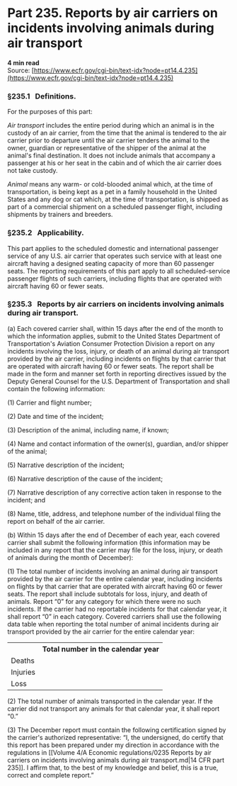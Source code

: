 # Part 235. Reports by air carriers on incidents involving animals during air transport
**4 min read**  
Source: [https://www.ecfr.gov/cgi-bin/text-idx?node=pt14.4.235](https://www.ecfr.gov/cgi-bin/text-idx?node=pt14.4.235)

<div>

### §235.1   Definitions.

For the purposes of this part:

*Air transport* includes the entire period during which an animal is in the custody of an air carrier, from the time that the animal is tendered to the air carrier prior to departure until the air carrier tenders the animal to the owner, guardian or representative of the shipper of the animal at the animal's final destination. It does not include animals that accompany a passenger at his or her seat in the cabin and of which the air carrier does not take custody.

*Animal* means any warm- or cold-blooded animal which, at the time of transportation, is being kept as a pet in a family household in the United States and any dog or cat which, at the time of transportation, is shipped as part of a commercial shipment on a scheduled passenger flight, including shipments by trainers and breeders.

### §235.2   Applicability.

This part applies to the scheduled domestic and international passenger service of any U.S. air carrier that operates such service with at least one aircraft having a designed seating capacity of more than 60 passenger seats. The reporting requirements of this part apply to all scheduled-service passenger flights of such carriers, including flights that are operated with aircraft having 60 or fewer seats.

### §235.3   Reports by air carriers on incidents involving animals during air transport.

\(a\) Each covered carrier shall, within 15 days after the end of the month to which the information applies, submit to the United States Department of Transportation's Aviation Consumer Protection Division a report on any incidents involving the loss, injury, or death of an animal during air transport provided by the air carrier, including incidents on flights by that carrier that are operated with aircraft having 60 or fewer seats. The report shall be made in the form and manner set forth in reporting directives issued by the Deputy General Counsel for the U.S. Department of Transportation and shall contain the following information:

\(1\) Carrier and flight number;

\(2\) Date and time of the incident;

\(3\) Description of the animal, including name, if known;

\(4\) Name and contact information of the owner(s), guardian, and/or shipper of the animal;

\(5\) Narrative description of the incident;

\(6\) Narrative description of the cause of the incident;

\(7\) Narrative description of any corrective action taken in response to the incident; and

\(8\) Name, title, address, and telephone number of the individual filing the report on behalf of the air carrier.

\(b\) Within 15 days after the end of December of each year, each covered carrier shall submit the following information (this information may be included in any report that the carrier may file for the loss, injury, or death of animals during the month of December):

\(1\) The total number of incidents involving an animal during air transport provided by the air carrier for the entire calendar year, including incidents on flights by that carrier that are operated with aircraft having 60 or fewer seats. The report shall include subtotals for loss, injury, and death of animals. Report “0” for any category for which there were no such incidents. If the carrier had no reportable incidents for that calendar year, it shall report “0” in each category. Covered carriers shall use the following data table when reporting the total number of animal incidents during air transport provided by the air carrier for the entire calendar year:

<div>

<div>

<table data-border="1" data-cellpadding="1" data-cellspacing="1" data-frame="void" width="100%"><tbody><tr class="header"><th scope="col">   </th><th scope="col">Total number in the calendar year</th></tr><tr class="odd"><td style="text-align: left;" scope="row">Deaths</td><td style="text-align: left;"></td></tr><tr class="even"><td style="text-align: left;" scope="row">Injuries</td><td style="text-align: left;"></td></tr><tr class="odd"><td style="text-align: left;" scope="row">Loss</td><td style="text-align: left;"></td></tr></tbody></table>

</div>

</div>

\(2\) The total number of animals transported in the calendar year. If the carrier did not transport any animals for that calendar year, it shall report “0.”

\(3\) The December report must contain the following certification signed by the carrier's authorized representative: “I, the undersigned, do certify that this report has been prepared under my direction in accordance with the regulations in [[Volume 4/A Economic regulations/0235 Reports by air carriers on incidents involving animals during air transport.md|14 CFR part 235]]. I affirm that, to the best of my knowledge and belief, this is a true, correct and complete report.”

</div>